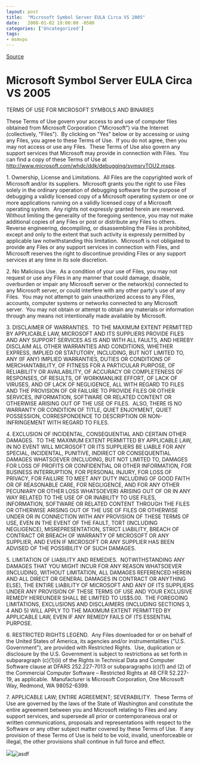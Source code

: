 ```yaml
---
layout: post
title:  "Microsoft Symbol Server EULA Circa VS 2005"
date:   2008-01-02 19:00:00 -0500
categories: ['Uncategorized']
tags:
- msmvps
---
```

[Source](http://blogs.msmvps.com/peterritchie/2008/01/03/microsoft-symbol-server-eula-circa-vs-2005/ "Permalink to Microsoft Symbol Server EULA Circa VS 2005")

# Microsoft Symbol Server EULA Circa VS 2005

TERMS OF USE FOR MICROSOFT SYMBOLS AND BINARIES

These Terms of Use govern your access to and use of computer files obtained from Microsoft Corporation ("Microsoft") via the Internet (collectively, "Files").  By clicking on "Yes" below or by accessing or using any Files, you agree to these Terms of Use.  If you do not agree, then you may not access or use any Files.  These Terms of Use also govern any support services that Microsoft may provide in connection with Files.  You can find a copy of these Terms of Use at <http://www.microsoft.com/whdc/ddk/debugging/symsrvTOU2.mspx>.

1\. Ownership, License and Limitations.  All Files are the copyrighted work of Microsoft and/or its suppliers.  Microsoft grants you the right to use Files solely in the ordinary operation of debugging software for the purpose of debugging a validly licensed copy of a Microsoft operating system or one or more applications running on a validly licensed copy of a Microsoft operating system.  Any rights not expressly granted herein are reserved.  Without limiting the generality of the foregoing sentence, you may not make additional copies of any Files or post or distribute any Files to others.  Reverse engineering, decompiling, or disassembling the Files is prohibited, except and only to the extent that such activity is expressly permitted by applicable law notwithstanding this limitation.  Microsoft is not obligated to provide any Files or any support services in connection with Files, and Microsoft reserves the right to discontinue providing Files or any support services at any time in its sole discretion.

2\. No Malicious Use.  As a condition of your use of Files, you may not request or use any Files in any manner that could damage, disable, overburden or impair any Microsoft server or the network(s) connected to any Microsoft server, or could interfere with any other party's use of any Files.  You may not attempt to gain unauthorized access to any Files, accounts, computer systems or networks connected to any Microsoft server.  You may not obtain or attempt to obtain any materials or information through any means not intentionally made available by Microsoft.

3\. DISCLAIMER OF WARRANTIES.  TO THE MAXIMUM EXTENT PERMITTED BY APPLICABLE LAW, MICROSOFT AND ITS SUPPLIERS PROVIDE FILES AND ANY SUPPORT SERVICES AS IS AND WITH ALL FAULTS, AND HEREBY DISCLAIM ALL OTHER WARRANTIES AND CONDITIONS, WHETHER EXPRESS, IMPLIED OR STATUTORY, INCLUDING, BUT NOT LIMITED TO, ANY (IF ANY) IMPLIED WARRANTIES, DUTIES OR CONDITIONS OF MERCHANTABILITY, OF FITNESS FOR A PARTICULAR PURPOSE, OF RELIABILITY OR AVAILABILITY, OF ACCURACY OR COMPLETENESS OF RESPONSES, OF RESULTS, OF WORKMANLIKE EFFORT, OF LACK OF VIRUSES, AND OF LACK OF NEGLIGENCE, ALL WITH REGARD TO FILES AND THE PROVISION OF OR FAILURE TO PROVIDE FILES OR OTHER SERVICES, INFORMATION, SOFTWARE OR RELATED CONTENT OR OTHERWISE ARISING OUT OF THE USE OF FILES.  ALSO, THERE IS NO WARRANTY OR CONDITION OF TITLE, QUIET ENJOYMENT, QUIET POSSESSION, CORRESPONDENCE TO DESCRIPTION OR NON-INFRINGEMENT WITH REGARD TO FILES.

4\. EXCLUSION OF INCIDENTAL, CONSEQUENTIAL AND CERTAIN OTHER DAMAGES.  TO THE MAXIMUM EXTENT PERMITTED BY APPLICABLE LAW, IN NO EVENT WILL MICROSOFT OR ITS SUPPLIERS BE LIABLE FOR ANY SPECIAL, INCIDENTAL, PUNITIVE, INDIRECT OR CONSEQUENTIAL DAMAGES WHATSOEVER (INCLUDING, BUT NOT LIMITED TO, DAMAGES FOR LOSS OF PROFITS OR CONFIDENTIAL OR OTHER INFORMATION, FOR BUSINESS INTERRUPTION, FOR PERSONAL INJURY, FOR LOSS OF PRIVACY, FOR FAILURE TO MEET ANY DUTY INCLUDING OF GOOD FAITH OR OF REASONABLE CARE, FOR NEGLIGENCE, AND FOR ANY OTHER PECUNIARY OR OTHER LOSS WHATSOEVER) ARISING OUT OF OR IN ANY WAY RELATED TO THE USE OF OR INABILITY TO USE FILES, INFORMATION, SOFTWARE OR RELATED CONTENT THROUGH THE FILES OR OTHERWISE ARISING OUT OF THE USE OF FILES OR OTHERWISE UNDER OR IN CONNECTION WITH ANY PROVISION OF THESE TERMS OF USE, EVEN IN THE EVENT OF THE FAULT, TORT (INCLUDING NEGLIGENCE), MISREPRESENTATION, STRICT LIABILITY, BREACH OF CONTRACT OR BREACH OF WARRANTY OF MICROSOFT OR ANY SUPPLIER, AND EVEN IF MICROSOFT OR ANY SUPPLIER HAS BEEN ADVISED OF THE POSSIBILITY OF SUCH DAMAGES.

5\. LIMITATION OF LIABILITY AND REMEDIES.  NOTWITHSTANDING ANY DAMAGES THAT YOU MIGHT INCUR FOR ANY REASON WHATSOEVER (INCLUDING, WITHOUT LIMITATION, ALL DAMAGES REFERENCED HEREIN AND ALL DIRECT OR GENERAL DAMAGES IN CONTRACT OR ANYTHING ELSE), THE ENTIRE LIABILITY OF MICROSOFT AND ANY OF ITS SUPPLIERS UNDER ANY PROVISION OF THESE TERMS OF USE AND YOUR EXCLUSIVE REMEDY HEREUNDER SHALL BE LIMITED TO US$5.00.  THE FOREGOING LIMITATIONS, EXCLUSIONS AND DISCLAIMERS (INCLUDING SECTIONS 3, 4 AND 5) WILL APPLY TO THE MAXIMUM EXTENT PERMITTED BY APPLICABLE LAW, EVEN IF ANY REMEDY FAILS OF ITS ESSENTIAL PURPOSE.

6\. RESTRICTED RIGHTS LEGEND.  Any Files downloaded for or on behalf of the United States of America, its agencies and/or instrumentalities ("U.S. Government"), are provided with Restricted Rights.  Use, duplication or disclosure by the U.S. Government is subject to restrictions as set forth in subparagraph (c)(1)(ii) of the Rights in Technical Data and Computer Software clause at DFARS 252.227-7013 or subparagraphs (c)(1) and (2) of the Commercial Computer Software – Restricted Rights at 48 CFR 52.227-19, as applicable.  Manufacturer is Microsoft Corporation, One Microsoft Way, Redmond, WA 98052-6399.

7\. APPLICABLE LAW; ENTIRE AGREEMENT; SEVERABILITY.  These Terms of Use are governed by the laws of the State of Washington and constitute the entire agreement between you and Microsoft relating to Files and any support services, and supersede all prior or contemporaneous oral or written communications, proposals and representations with respect to the Software or any other subject matter covered by these Terms of Use.  If any provision of these Terms of Use is held to be void, invalid, unenforceable or illegal, the other provisions shall continue in full force and effect.

![][1]![asdf][1]

[1]: http://msmvps.com/photos/peterritchie/images/1435438/original.aspx

